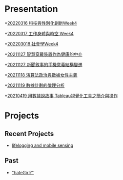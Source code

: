 # Presentation
*[20220316 科技與性別化創新Week4]()

*[20220317 工作身體與時空 Week4](https://docs.google.com/presentation/d/e/2PACX-1vTZC1buchJj2mmFbAo5RX9d5Mn92Q9JoZ5Pasq-LlgSXzLWfw6eausHU6iwXvmspOZRj-MPUluoKaNB/pub?start=false&loop=false&delayms=3000)

*[202203018 社會學Week4]()

*[20211127 智慧穿戴裝置作為健康的中介]()

*[20211127 新聞敘事的手機意義結構變遷]()

*[20211118 演算法政治與數據女性主義]()

*[20211119 數據計劃的倫理分析]()

*[20210419 用數據說故事 Tableau視覺化工具之簡介與操作]()


# Projects

## Recent Projects
* [lifelogging and mobile sensing]()

## Past
* ["hateGirl?"]()


